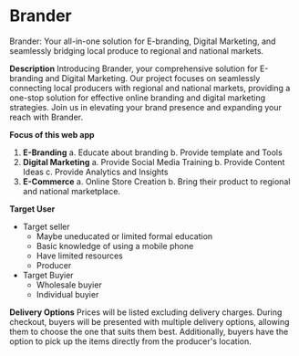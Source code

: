 # Brander
Brander: Your all-in-one solution for E-branding, Digital Marketing, and seamlessly bridging local produce to regional and national markets.

**Description**
Introducing Brander, your comprehensive solution for E-branding and Digital Marketing. Our project focuses on seamlessly connecting local producers with regional and national markets, providing a one-stop solution for effective online branding and digital marketing strategies. Join us in elevating your brand presence and expanding your reach with Brander.

**Focus of this web app**
1. **E-Branding**
   a. Educate about branding
   b. Provide template and Tools 
3. **Digital Marketing**
   a. Provide Social Media Training
   b. Provide Content Ideas
   c. Provide Analytics and Insights 
5. **E-Commerce**
   a. Online Store Creation
   b. Bring their product to regional and national marketplace.


**Target User**
* Target seller
  * Maybe uneducated or limited formal education
  * Basic knowledge of using a mobile phone
  * Have limited resources
  * Producer
* Target Buyier
  * Wholesale buyier
  * Individual buyier

 
**Delivery Options**
Prices will be listed excluding delivery charges. During checkout, buyers will be presented with multiple delivery options, allowing them to choose the one that suits them best. Additionally, buyers have the option to pick up the items directly from the producer's location.
   
